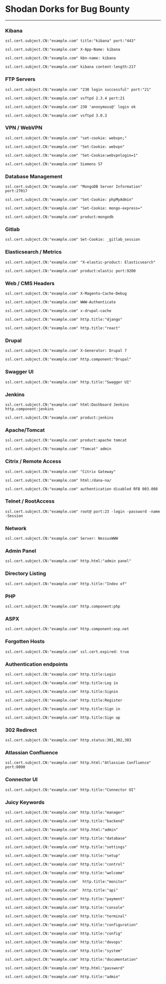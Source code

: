 # Shodan Dorks for Bug Bounty

---

### Kibana

```
ssl.cert.subject.CN:"example.com" title:"kibana" port:"443"
```

```
ssl.cert.subject.CN:"example.com" X-App-Name: kibana
```

```
ssl.cert.subject.CN:"example.com" kbn-name: kibana
```

```
ssl.cert.subject.CN:"example.com" kibana content-length:217
```

### FTP Servers

```
ssl.cert.subject.CN:"example.com" "230 login successful" port:"21"
```

``` 
ssl.cert.subject.CN:"example.com" vsftpd 2.3.4 port:21
```

```
ssl.cert.subject.CN:"example.com" 230 'anonymous@' login ok
```

```
ssl.cert.subject.CN:"example.com" vsftpd 3.0.3
```

### VPN / WebVPN

```
ssl.cert.subject.CN:"example.com" "set-cookie: webvpn;"
```

```
ssl.cert.subject.CN:"example.com" "Set-Cookie: webvpn"
```

```
ssl.cert.subject.CN:"example.com" "Set-Cookie:webvpnlogin=1"
```

```
ssl.cert.subject.CN:"example.com" Siemens S7 
```

### Database Management

```
ssl.cert.subject.CN:"example.com" "MongoDB Server Information" port:27017
```

```
ssl.cert.subject.CN:"example.com" "Set-Cookie: phpMyAdmin"
```

```
ssl.cert.subject.CN:"example.com" "Set-Cookie: mongo-express="
```

```
ssl.cert.subject.CN:"example.com" product:mongodb
```

### Gitlab
```
ssl.cert.subject.CN:"example.com" Set-Cookie: _gitlab_session
```

### Elasticsearch / Metrics

```
ssl.cert.subject.CN:"example.com" "X-elastic-product: Elasticsearch"
```

```
ssl.cert.subject.CN:"example.com" product:elastic port:9200
```

### Web / CMS Headers

```
ssl.cert.subject.CN:"example.com" X-Magento-Cache-Debug
```

```
ssl.cert.subject.CN:"example.com" WWW-Authenticate
```

```
ssl.cert.subject.CN:"example.com" x-drupal-cache
```

```
ssl.cert.subject.CN:"example.com" http.title:"django"
```

```
ssl.cert.subject.CN:"example.com" http.title:"react"
```

### Drupal

```
ssl.cert.subject.CN:"example.com" X-Generator: Drupal 7
```

```
ssl.cert.subject.CN:"example.com" http.component:"Drupal"
```

### Swagger UI

```
ssl.cert.subject.CN:"example.com" http.title:"Swagger UI"  
```

### Jenkins

```
ssl.cert.subject.CN:"example.com" html:Dashboard Jenkins http.component:jenkins
```

```
ssl.cert.subject.CN:"example.com" product:jenkins
```

### Apache/Tomcat

```
ssl.cert.subject.CN:"example.com" product:apache tomcat
```

```
ssl.cert.subject.CN:"example.com" "Tomcat" admin
```

### Citrix / Remote Access

```
ssl.cert.subject.CN:"example.com" "Citrix Gateway"
```

```
ssl.cert.subject.CN:"example.com" html:/dana-na/
```

```
ssl.cert.subject.CN:"example.com" authentication disabled RFB 003.008
```

### Telnet / RootAccess

```
ssl.cert.subject.CN:"example.com" root@ port:23 -login -password -name -Session
```

### Network

```
ssl.cert.subject.CN:"example.com" Server: NessusWWW
```

### Admin Panel

```
ssl.cert.subject.CN:"example.com" http.html:"admin panel"
```

### Directory Listing

```
ssl.cert.subject.CN:"example.com" http.title:"Index of"
```

### PHP

```
ssl.cert.subject.CN:"example.com" http.component:php
```

### ASPX
```
ssl.cert.subject.CN:"example.com" http.component:asp.net
```

### Forgotten Hosts

```
ssl.cert.subject.CN:"example.com" ssl.cert.expired: true 
```

### Authentication endpoints
```
ssl.cert.subject.CN:"example.com" http.title:Login
```

```
ssl.cert.subject.CN:"example.com" http.title:Log in
```

```
ssl.cert.subject.CN:"example.com" http.title:Signin
```

```
ssl.cert.subject.CN:"example.com" http.title:Register
```

```
ssl.cert.subject.CN:"example.com" http.title:Sign in
```

```
ssl.cert.subject.CN:"example.com" http.title:Sign up
```

### 302 Redirect

```
ssl.cert.subject.CN:"example.com" http.status:301,302,303
```

### Atlassian Confluence

```
ssl.cert.subject.CN:"example.com" http.html:"Atlassian Confluence" port:8090
```

### Connector UI

```
ssl.cert.subject.CN:"example.com" http.title:"Connector UI"
```

### Juicy Keywords

```
ssl.cert.subject.CN:"example.com" http.title:"manager"
```

```
ssl.cert.subject.CN:"example.com" http.title:"backend"
```

```
ssl.cert.subject.CN:"example.com" http.html:"admin"
```

```
ssl.cert.subject.CN:"example.com" http.title:"database"
```

```
ssl.cert.subject.CN:"example.com" http.title:"settings"
```

```
ssl.cert.subject.CN:"example.com" http.title:"setup"
```

```
ssl.cert.subject.CN:"example.com" http.title:"control"
```

```
ssl.cert.subject.CN:"example.com" http.title:"welcome"
```

```
ssl.cert.subject.CN:"example.com"  http.title:"monitor"
```

```
ssl.cert.subject.CN:"example.com"  http.title:"api"
```

```
ssl.cert.subject.CN:"example.com" http.title:"payment"
```

```
ssl.cert.subject.CN:"example.com" http.title:"console"
```

```
ssl.cert.subject.CN:"example.com" http.title:"terminal"
```

```
ssl.cert.subject.CN:"example.com" http.title:"configuration"
```

```
ssl.cert.subject.CN:"example.com" http.title:"config"
```

```
ssl.cert.subject.CN:"example.com" http.title:"devops"
```

```
ssl.cert.subject.CN:"example.com" http.title:"system"
```

```
ssl.cert.subject.CN:"example.com" http.title:"documentation"
```

```
ssl.cert.subject.CN:"example.com" http.html:"password"
```

```
ssl.cert.subject.CN:"example.com" http.title:"admin"
```
